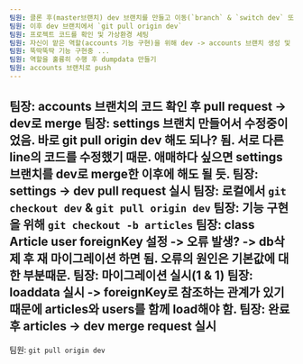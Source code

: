 ```yaml
---
팀원: 클론 후(master브랜치) dev 브랜치를 만들고 이동(`branch` & `switch dev` 또는 `checkout -b dev`)
팀원: 이후 dev 브랜치에서 `git pull origin dev`
팀원: 프로젝트 코드를 확인 및 가상환경 세팅
팀원: 자신이 맡은 역할(accounts 기능 구현)을 위해 dev -> accounts 브랜치 생성 및 이동
팀원: 뚝딱뚝딱 기능 구현중 ...
팀원: 역할을 훌륭히 수행 후 dumpdata 만들기 
팀원: accounts 브랜치로 push
---
```

팀장: accounts 브랜치의 코드 확인 후 pull request -> dev로 merge
팀장: settings 브랜치 만들어서 수정중이었음. 바로 git pull origin dev 해도 되나? 됨. 서로 다른 line의 코드를 수정했기 때문. 애매하다 싶으면 settings 브랜치를 dev로 merge한 이후에 해도 될 듯.
팀장: settings -> dev pull request 실시
팀장: 로컬에서 `git checkout dev` & `git pull origin dev`
팀장: 기능 구현을 위해 `git checkout -b articles`
팀장: class Article user foreignKey 설정 -> 오류 발생? -> db삭제 후 재 마이그레이션 하면 됨. 오류의 원인은 기본값에 대한 부분때문.
팀장: 마이그레이션 실시(1 & 1)
팀장: loaddata 실시 -> foreignKey로 참조하는 관계가 있기 때문에 articles와 users를 함께 load해야 함.
팀장: 완료 후 articles -> dev merge request 실시
---
팀원: `git pull origin dev` 

